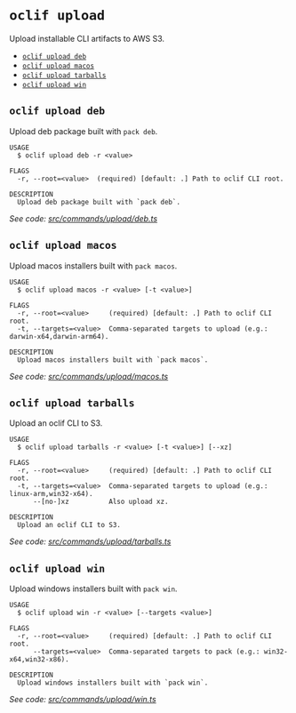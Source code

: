# `oclif upload`

Upload installable CLI artifacts to AWS S3.

- [`oclif upload deb`](#oclif-upload-deb)
- [`oclif upload macos`](#oclif-upload-macos)
- [`oclif upload tarballs`](#oclif-upload-tarballs)
- [`oclif upload win`](#oclif-upload-win)

## `oclif upload deb`

Upload deb package built with `pack deb`.

```
USAGE
  $ oclif upload deb -r <value>

FLAGS
  -r, --root=<value>  (required) [default: .] Path to oclif CLI root.

DESCRIPTION
  Upload deb package built with `pack deb`.
```

_See code: [src/commands/upload/deb.ts](https://github.com/oclif/oclif/blob/4.14.31/src/commands/upload/deb.ts)_

## `oclif upload macos`

Upload macos installers built with `pack macos`.

```
USAGE
  $ oclif upload macos -r <value> [-t <value>]

FLAGS
  -r, --root=<value>     (required) [default: .] Path to oclif CLI root.
  -t, --targets=<value>  Comma-separated targets to upload (e.g.: darwin-x64,darwin-arm64).

DESCRIPTION
  Upload macos installers built with `pack macos`.
```

_See code: [src/commands/upload/macos.ts](https://github.com/oclif/oclif/blob/4.14.31/src/commands/upload/macos.ts)_

## `oclif upload tarballs`

Upload an oclif CLI to S3.

```
USAGE
  $ oclif upload tarballs -r <value> [-t <value>] [--xz]

FLAGS
  -r, --root=<value>     (required) [default: .] Path to oclif CLI root.
  -t, --targets=<value>  Comma-separated targets to upload (e.g.: linux-arm,win32-x64).
      --[no-]xz          Also upload xz.

DESCRIPTION
  Upload an oclif CLI to S3.
```

_See code: [src/commands/upload/tarballs.ts](https://github.com/oclif/oclif/blob/4.14.31/src/commands/upload/tarballs.ts)_

## `oclif upload win`

Upload windows installers built with `pack win`.

```
USAGE
  $ oclif upload win -r <value> [--targets <value>]

FLAGS
  -r, --root=<value>     (required) [default: .] Path to oclif CLI root.
      --targets=<value>  Comma-separated targets to pack (e.g.: win32-x64,win32-x86).

DESCRIPTION
  Upload windows installers built with `pack win`.
```

_See code: [src/commands/upload/win.ts](https://github.com/oclif/oclif/blob/4.14.31/src/commands/upload/win.ts)_
